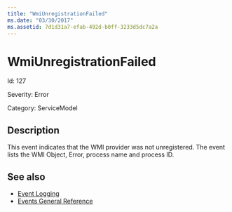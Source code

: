 ```yaml
---
title: "WmiUnregistrationFailed"
ms.date: "03/30/2017"
ms.assetid: 7d1d31a7-efab-492d-b0ff-3233d5dc7a2a
---
```

# WmiUnregistrationFailed
Id: 127  
  
 Severity: Error  
  
 Category: ServiceModel  
  
## Description  
 This event indicates that the WMI provider was not unregistered. The event lists the WMI Object, Error, process name and process ID.  
  
## See also

- [Event Logging](../../../../../docs/framework/wcf/diagnostics/event-logging/index.md)
- [Events General Reference](../../../../../docs/framework/wcf/diagnostics/event-logging/events-general-reference.md)
